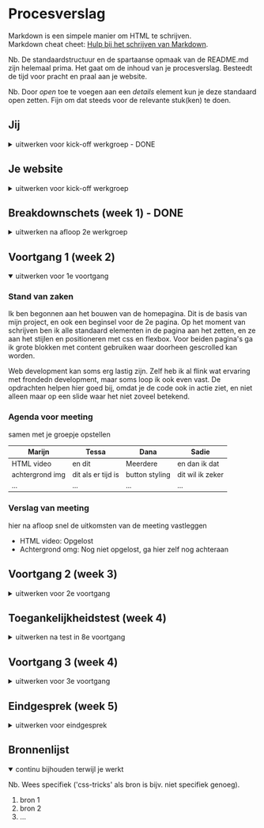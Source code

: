 # Procesverslag
Markdown is een simpele manier om HTML te schrijven.  
Markdown cheat cheet: [Hulp bij het schrijven van Markdown](https://github.com/adam-p/markdown-here/wiki/Markdown-Cheatsheet).

Nb. De standaardstructuur en de spartaanse opmaak van de README.md zijn helemaal prima. Het gaat om de inhoud van je procesverslag. Besteedt de tijd voor pracht en praal aan je website.

Nb. Door *open* toe te voegen aan een *details* element kun je deze standaard open zetten. Fijn om dat steeds voor de relevante stuk(ken) te doen.





## Jij

<details>
<summary>uitwerken voor kick-off werkgroep - DONE</summary>

### Auteur:
Marijn Molenaar

#### Je startniveau:
Zwart

#### Je focus:
Responsiveness
 
</details>





## Je website

<details>
<summary>uitwerken voor kick-off werkgroep</summary>

### Je opdracht:
https://www.sneakerjagers.com/

Voor mijn opdracht ga ik de website van Sneakerjagers namaken, met de focus op responsiveness. 
Ik vind het interessant om hier meer over te weten en hoe responsiveness in zijn werking gaat. 

#### Screenshot(s) van de eerste pagina (small screen): 
hier de naam van de pagina  
<img src="images/ss1.png" width="375px" alt="Homepagina van de site">

#### Screenshot(s) van de tweede pagina (small screen):
hier de naam van de pagina  
<img src="images/ss2.png" width="375px" alt="Sneaker-scroll pagina">
 
</details>



## Breakdownschets (week 1) - DONE

<details>
<summary>uitwerken na afloop 2e werkgroep</summary>

### de hele pagina: 
<img src="images/schets1.png" width="375px" alt="breakdown van de hele pagina">

### dynamisch deel (bijv menu): 
<img src="images/screenshot2.png" width="375px" alt="breakdown van een dynamisch deel">

### wellicht nog een dynamisch deel (bijv filter): 
<img src="images/screeshot3.png" width="375px" alt="breakdown van nog een dynamisch deel">

</details>





## Voortgang 1 (week 2)

<details open>
<summary>uitwerken voor 1e voortgang</summary>

### Stand van zaken
Ik ben begonnen aan het bouwen van de homepagina. Dit is de basis van mijn project, en ook een beginsel voor de 2e pagina. 
Op het moment van schrijven ben ik alle standaard elementen in de pagina aan het zetten, en ze aan het stijlen en positioneren
met css en flexbox. Voor beiden pagina's ga ik grote blokken met content gebruiken waar doorheen gescrolled kan worden.

Web development kan soms erg lastig zijn. Zelf heb ik al flink wat ervaring met frondedn development, maar soms loop ik ook even vast. 
De opdrachten helpen hier goed bij, omdat je de code ook in actie ziet, en niet alleen maar op een slide waar
het niet zoveel betekend. 


### Agenda voor meeting
samen met je groepje opstellen

| Marijn         | Tessa              | Dana         | Sadie            |
| ---            | ---                | ---          | ---              |
| HTML video     | en dit             | Meerdere     | en dan ik dat    |
| achtergrond img| dit als er tijd is |button styling| dit wil ik zeker |
| ...            | ...                | ...          | ...              |
 

### Verslag van meeting
hier na afloop snel de uitkomsten van de meeting vastleggen

- HTML video: Opgelost
- Achtergrond omg: Nog niet opgelost, ga hier zelf nog achteraan

</details>





## Voortgang 2 (week 3)

<details>
<summary>uitwerken voor 2e voortgang</summary>

### Stand van zaken
Het gaat de goede kant op met mijn site. De basis staat nu voor beiden pagina's. Ik ben nu bezig om alle elementen precies goed te positioneren,
en de content aan de site toe te voegen. Maar in principe heb ik nu een solide basis waar ik mee door kan gaan.

Er zijn nog wel wat aandachtspuntjes. Ik ben nu bezig om m.b.v. selectoren alle elementen aan te spreken en de juiste positie te geven. 
Sommige tekstblokjes staan nog niet helemaal recht onder de afbeeldingen, en die wil ik nog goed zien te krijgen. Ook ga ik de kopjes nog
een klein beetje aanpassen, die lijken ook nog niet helemaal op de echte website.

Over het algemeen gaat het goed. Ik heb nog wat to-do's, maar ik ben ervan overtuigd dat ik die allemaal kan aankaarten.

To do:
-Navigatiebalk goed krijgen
-Tekstblok onder sneakerstories sectie rechttrekken aan afbeelding
-Microinteractie toevoegen (zoekbalk of hamburgermenu)
-Site beter responsive maken


### Agenda voor meeting
samen met je groepje opstellen

| student 1      | student 2          | student 3    | student 4        |
| ---            | ---                | ---          | ---              |
| dit bespreken  | en dit             | en ik dit    | en dan ik dat    |
| en dat ook nog | dit als er tijd is | nog een punt | dit wil ik zeker |
| ...            | ...                | ...          | ...              |


### Verslag van meeting
hier na afloop snel de uitkomsten van de meeting vastleggen

- punt 1
- punt 2
- nog een punt
- ...

</details>





## Toegankelijkheidstest (week 4)

<details>
<summary>uitwerken na test in 8e voortgang</summary>

### Bevindingen
Lijst met je bevindingen die in de test naar voren kwamen:

- Toetsenbord: Tab werkt nog niet op afbeeldingen/sneakerblokken, omdat deze elementen nog niet kilkbaar zijn d.m.v. een button of ander klikbaar element
- Parkingson: Mijn website is enigsinds goed te gebruiken omdat de buttons groot zijn. 

- Zichtbeperking: De tekst en afbeeldingen zijn goed zichtbaar met zichtbeperkingen

- Concentratieproblemen: De site is te gebruiken terwijl ik een ballon hooghoud

- Screenreader: De screenreader kan alle elementen op de pagina voorlezen, behalve de footer            

#### TAB toets werkt niet overal
SOmmige delen van de site waren niet toegankelijk met de tab toets, omdat die items niet als detecteerbaar element waren gecodeerd, zoals een button of een link. Dit heb ik opgelost door deze elementen waar nodig binnen een <a></a> tag te zetten, zodat ze detecteerbaar werden.




#### Motorische handicap 
Ik heb de website getest met de schokband om, die de gevolgen van parkingson moeten simuleren. Uit deze test is gebleken dat de website nog goed te gebruiken is, omdat mijn site veel gebruikt maakt van grote, klikbare vlakken die makkelijk aangeklikt kunnen worden. 


#### Zichtsbeperking
Ik heb de website getest met een aantal zichtbeperkende brillen. Uit deze test is gebleken dat de tekst nog goed leesbaar is, omdat de tekst op een witte achtergrond staat die veel licht afgeeft.


#### Screenreader
Ik heb een screenreader door de website heen laten lezen. Alle klikbare elementen en tekst kan worden afgelezen, behalve die in de footer. Waar dit aan ligt wil ik nog uitzoeken. Het liefst zou ik wel willen dat dit afgelezen kan worden omdat mijn naam hierin staat en ook de bronvermelding van de afbeeldingen.

</details>





## Voortgang 3 (week 4)

<details>
<summary>uitwerken voor 3e voortgang</summary>

### Stand van zaken
hier dit ging goed & dit was lastig (neem ook screenshots op van delen van je website en code)


### Agenda voor meeting
samen met je groepje opstellen

| student 1      | student 2          | student 3    | student 4        |
| ---            | ---                | ---          | ---              |
| dit bespreken  | en dit             | en ik dit    | en dan ik dat    |
| en dat ook nog | dit als er tijd is | nog een punt | dit wil ik zeker |
| ...            | ...                | ...          | ...              |


### Verslag van meeting
hier na afloop snel de uitkomsten van de meeting vastleggen

- punt 1
- punt 2
- nog een punt
- ...

</details>





## Eindgesprek (week 5)

<details>
<summary>uitwerken voor eindgesprek</summary>

### Stand van zaken
hier dit ging goed & dit was lastig (neem ook screenshots op van delen van je website en code)

### Screenshot(s)

hier screenshot(s) van je eindresultaat

</details>





## Bronnenlijst

<details open>
<summary>continu bijhouden terwijl je werkt</summary>

Nb. Wees specifiek ('css-tricks' als bron is bijv. niet specifiek genoeg).

1. bron 1
2. bron 2
3. ...

</details>